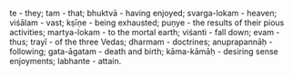 te - they; tam - that; bhuktvā - having enjoyed; svarga-lokam - heaven; viśālam - vast; kṣīṇe - being exhausted; puṇye - the results of their pious activities; martya-lokam - to the mortal earth; viśanti - fall down; evam - thus; trayī - of the three Vedas; dharmam - doctrines; anuprapannāḥ - following; gata-āgatam - death and birth; kāma-kāmāḥ - desiring sense enjoyments; labhante - attain.